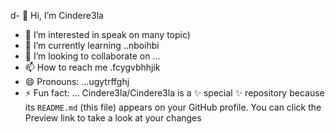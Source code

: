 d- 👋 Hi, I’m Cindere3la
- 👀 I’m interested in speak on many topic)
- 🌱 I’m currently learning ..nboihbi
- 💞️ I’m looking to collaborate on ...
- 📫 How to reach me .fcygvbhhjik
- 😄 Pronouns: ...ugytrffghj
- ⚡ Fun fact: ...
Cindere3la/Cindere3la is a ✨ special ✨ repository because its `README.md` (this file) appears on your GitHub profile.
You can click the Preview link to take a look at your changes
